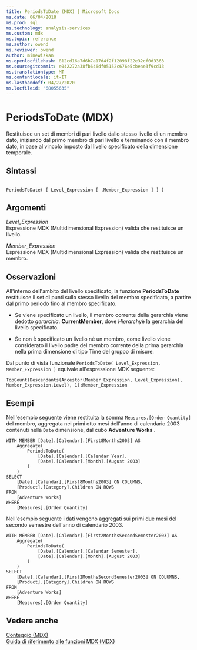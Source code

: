 ```yaml
---
title: PeriodsToDate (MDX) | Microsoft Docs
ms.date: 06/04/2018
ms.prod: sql
ms.technology: analysis-services
ms.custom: mdx
ms.topic: reference
ms.author: owend
ms.reviewer: owend
author: minewiskan
ms.openlocfilehash: 812cd16a7d6b7a17d4f2f12098f22e32cf0d3363
ms.sourcegitcommit: e042272a38fb646df05152c676e5cbeae3f9cd13
ms.translationtype: MT
ms.contentlocale: it-IT
ms.lasthandoff: 04/27/2020
ms.locfileid: "68055635"
---
```

# <a name="periodstodate-mdx"></a>PeriodsToDate (MDX)


  Restituisce un set di membri di pari livello dallo stesso livello di un membro dato, iniziando dal primo membro di pari livello e terminando con il membro dato, in base al vincolo imposto dal livello specificato della dimensione temporale.  
  
## <a name="syntax"></a>Sintassi  
  
```  
  
PeriodsToDate( [ Level_Expression [ ,Member_Expression ] ] )  
```  
  
## <a name="arguments"></a>Argomenti  
 *Level_Expression*  
 Espressione MDX (Multidimensional Expression) valida che restituisce un livello.  
  
 *Member_Expression*  
 Espressione MDX (Multidimensional Expression) valida che restituisce un membro.  
  
## <a name="remarks"></a>Osservazioni  
 All'interno dell'ambito del livello specificato, la funzione **PeriodsToDate** restituisce il set di punti sullo stesso livello del membro specificato, a partire dal primo periodo fino al membro specificato.  
  
-   Se viene specificato un livello, il membro corrente della gerarchia viene dedotto *gerarchia*. **CurrentMember**, dove *Hierarchy*è la gerarchia del livello specificato.  
  
-   Se non è specificato un livello né un membro, come livello viene considerato il livello padre del membro corrente della prima gerarchia nella prima dimensione di tipo Time del gruppo di misure.  
  
 Dal punto di vista funzionale `PeriodsToDate( Level_Expression, Member_Expression )` equivale all'espressione MDX seguente:  
  
 `TopCount(Descendants(Ancestor(Member_Expression, Level_Expression), Member_Expression.Level), 1):Member_Expression`  
  
## <a name="examples"></a>Esempi  
 Nell'esempio seguente viene restituita la somma `Measures.[Order Quantity]` del membro, aggregata nei primi otto mesi dell'anno di calendario 2003 contenuti nella `Date` dimensione, dal cubo **Adventure Works** .  
  
```  
WITH MEMBER [Date].[Calendar].[First8Months2003] AS  
    Aggregate(  
        PeriodsToDate(  
            [Date].[Calendar].[Calendar Year],   
            [Date].[Calendar].[Month].[August 2003]  
        )  
    )  
SELECT   
    [Date].[Calendar].[First8Months2003] ON COLUMNS,  
    [Product].[Category].Children ON ROWS  
FROM  
    [Adventure Works]  
WHERE  
    [Measures].[Order Quantity]  
```  
  
 Nell'esempio seguente i dati vengono aggregati sui primi due mesi del secondo semestre dell'anno di calendario 2003.  
  
```  
WITH MEMBER [Date].[Calendar].[First2MonthsSecondSemester2003] AS  
    Aggregate(  
        PeriodsToDate(  
            [Date].[Calendar].[Calendar Semester],   
            [Date].[Calendar].[Month].[August 2003]  
        )  
    )  
SELECT   
    [Date].[Calendar].[First2MonthsSecondSemester2003] ON COLUMNS,  
    [Product].[Category].Children ON ROWS  
FROM  
    [Adventure Works]  
WHERE  
    [Measures].[Order Quantity]  
```  
  
## <a name="see-also"></a>Vedere anche  
 [Conteggio &#40;MDX&#41;](../mdx/topcount-mdx.md)   
 [Guida di riferimento alle funzioni MDX &#40;MDX&#41;](../mdx/mdx-function-reference-mdx.md)  
  
  
